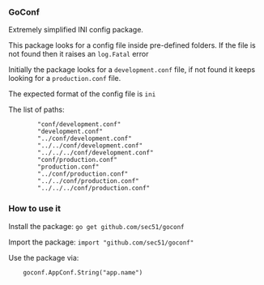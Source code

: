 ### GoConf

Extremely simplified INI config package.

This package looks for a config file inside pre-defined folders.
If the file is not found then it raises an `log.Fatal` error

Initially the package looks for a `development.conf` file, if not found it keeps looking for a 
`production.conf` file.

The expected format of the config file is `ini`

The list of paths:

````
		"conf/development.conf"
		"development.conf"
		"../conf/development.conf"
		"../../conf/development.conf"
		"../../../conf/development.conf"
		"conf/production.conf"
		"production.conf"
		"../conf/production.conf"
		"../../conf/production.conf"
		"../../../conf/production.conf"
````

### How to use it

Install the package: `go get github.com/sec51/goconf`

Import the package: `import "github.com/sec51/goconf"`

Use the package via: 

```
	goconf.AppConf.String("app.name")
```

